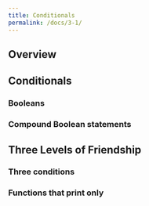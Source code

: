 ```yaml
---
title: Conditionals
permalink: /docs/3-1/
---
```

## Overview

## Conditionals

### Booleans

### Compound Boolean statements

## Three Levels of Friendship

### Three conditions

### Functions that print only
